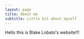 ```yaml
---
layout: page
title: About me
subtitle: Little bit about myself
---
```


Hello this is Blake Lobato's website!!!
